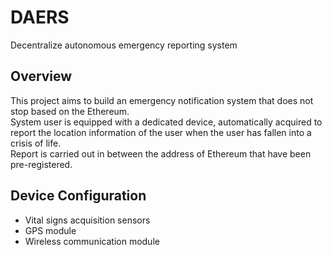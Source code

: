 # DAERS
Decentralize autonomous emergency reporting system  

## Overview

This project aims to build an emergency notification system that does not stop based on the Ethereum.  
System user is equipped with a dedicated device, automatically acquired to report the location information of the user when the user has fallen into a crisis of life.  
Report is carried out in between the address of Ethereum that have been pre-registered.  
 
 
## Device Configuration

* Vital signs acquisition sensors  
* GPS module  
* Wireless communication module  
